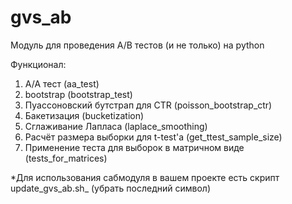 # gvs_ab

Модуль для проведения A/B тестов (и не только) на python

Функционал:
1. A/A тест (aa_test)
2. bootstrap (bootstrap_test)
3. Пуассоновский бутстрап для CTR (poisson_bootstrap_ctr)
4. Бакетизация (bucketization)
5. Сглаживание Лапласа (laplace_smoothing)
6. Расчёт размера выборки для t-test'a (get_ttest_sample_size)
7. Применение теста для выборок в матричном виде (tests_for_matrices)

*Для использования сабмодуля в вашем проекте есть скрипт update_gvs_ab.sh_ (убрать последний символ)
